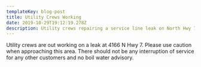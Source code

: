 ```yaml
---
templateKey: blog-post
title: Utility Crews Working
date: 2019-10-29T19:12:19.278Z
description: Utility crews repairing a service line leak on North Hwy 7
---
```

Utility crews are out working on a leak at 4166 N Hwy 7.  Please use caution when approaching this area.  There should not be any interruption of service for any other customers and no boil water advisory.
